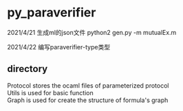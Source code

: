 # py_paraverifier
2021/4/21 生成ml的json文件
python2 gen.py -m mutualEx.m <br>

2021/4/22 编写paraverifier-type类型

directory
---
Protocol stores the ocaml files of parameterized protocol<br>
Utils is used for basic function<br>
Graph is used for create the structure of formula's graph

